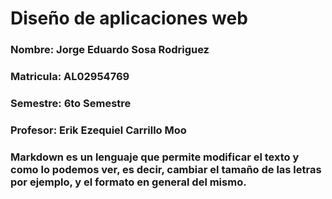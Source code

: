 # Diseño de aplicaciones web 
### Nombre: Jorge Eduardo Sosa Rodriguez 
### Matricula: AL02954769 
### Semestre: 6to Semestre 
### Profesor: Erik Ezequiel Carrillo Moo 
### Markdown es un lenguaje que permite modificar el texto y como lo podemos ver, es decir, cambiar el tamaño de las letras por ejemplo, y el formato en general del mismo.
